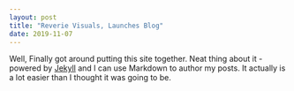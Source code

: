 ```yaml
---
layout: post
title: "Reverie Visuals, Launches Blog"
date: 2019-11-07
---
```


Well, Finally got around putting this site together. Neat thing about it - powered by [Jekyll](https://jekyllrb.com) and I can use Markdown to author my posts. It actually is a lot easier than I thought it was going to be.
